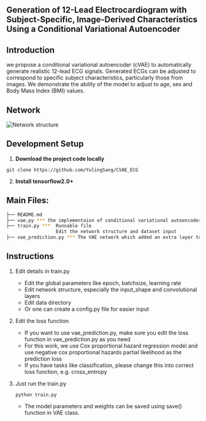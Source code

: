 Generation of 12-Lead Electrocardiogram with Subject-Specific, Image-Derived Characteristics Using a Conditional Variational Autoencoder
-----

## Introduction
we propose a conditional variational autoencoder (cVAE) to automatically generate realistic 12-lead ECG signals. Generated ECGs can be adjusted to correspond to specific subject characteristics, particularly those from images. We demonstrate the ability of the model to adjust to age, sex and Body Mass Index (BMI) values.

## Network
![Network structure](https://ieeexplore.ieee.org/mediastore_new/IEEE/content/media/9761376/9761399/9761431/sang2-p5-sang-large.gif "Network Architecture")

## Development Setup
1. **Download the project code locally**
```
git clone https://github.com/YulingSang/CVAE_ECG
```
2. **Install tensorflow2.0+**


## Main Files: 

  ```sh
  ├── README.md
  ├── vae.py *** the implementaion of conditional variational autoencoder
  ├── train.py ***  Runnable file
                    Edit the network structure and dataset input
  ├── vae_prediction.py *** The VAE network which added an extra layer to the latent space to realize risk prediction
  ```
 
## Instructions
 
1.  Edit details in train.py
    * Edit the global parameters like epoch, batchsize, learning rate
    * Edit network structure, especially the input_shape and convolutional layers
    * Edit data directory 
    * Or one can create a config.py file for easier input
    
2.  Edit the loss function
    * If you want to use vae_prediction.py, make sure you edit the loss function in vae_prediction.py as you need
    * For this work, we use Cox proportional hazard regression model and use negative cox proportional hazards partial likelihood as the prediction loss
    * If you have tasks like classification, please change this into correct loss function, e.g. cross_entropy

3.  Just run the train.py
    ```
    python train.py
    ```
    * The model parameters and weights can be saved using save() function in VAE class.

  
